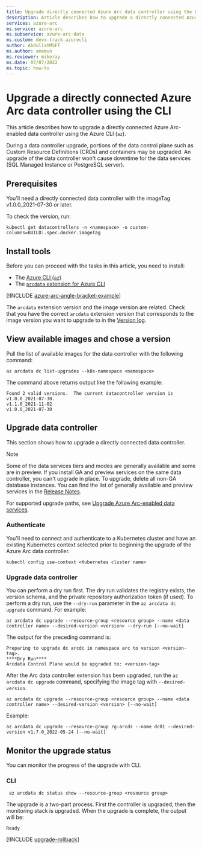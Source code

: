 ```yaml
---
title: Upgrade directly connected Azure Arc data controller using the CLI
description: Article describes how to upgrade a directly connected Azure Arc data controller using the CLI
services: azure-arc
ms.service: azure-arc
ms.subservice: azure-arc-data
ms.custom: devx-track-azurecli
author: AbdullahMSFT
ms.author: amamun
ms.reviewer: mikeray
ms.date: 07/07/2022
ms.topic: how-to
---
```


# Upgrade a directly connected Azure Arc data controller using the CLI

This article describes how to upgrade a directly connected Azure Arc-enabled data controller using the Azure CLI (`az`).

During a data controller upgrade, portions of the data control plane such as Custom Resource Definitions (CRDs) and containers may be upgraded. An upgrade of the data controller won't cause downtime for the data services (SQL Managed Instance or PostgreSQL server).

## Prerequisites

You'll need a directly connected data controller with the imageTag v1.0.0_2021-07-30 or later.

To check the version, run:

```console
kubectl get datacontrollers -n <namespace> -o custom-columns=BUILD:.spec.docker.imageTag
```

## Install tools

Before you can proceed with the tasks in this article, you need to install:

- The [Azure CLI (`az`)](/cli/azure/install-azure-cli)
- The [`arcdata` extension for Azure CLI](install-arcdata-extension.md)

[!INCLUDE [azure-arc-angle-bracket-example](../../../includes/azure-arc-angle-bracket-example.md)]

The `arcdata` extension version and the image version are related. Check that you have the correct `arcdata` extension version that corresponds to the image version you want to upgrade to in the [Version log](version-log.md).

## View available images and chose a version

Pull the list of available images for the data controller with the following command:

   ```azurecli
   az arcdata dc list-upgrades --k8s-namespace <namespace> 
   ```

The command above returns output like the following example:

```output
Found 2 valid versions.  The current datacontroller version is v1.0.0_2021-07-30.
v1.1.0_2021-11-02
v1.0.0_2021-07-30
```

## Upgrade data controller

This section shows how to upgrade a directly connected data controller.

> [!NOTE]
> Some of the data services tiers and modes are generally available and some are in preview.
> If you install GA and preview services on the same data controller, you can't upgrade in place.
> To upgrade, delete all non-GA database instances. You can find the list of generally available 
> and preview services in the [Release Notes](./release-notes.md).

For supported upgrade paths, see [Upgrade Azure Arc-enabled data services](upgrade-overview.md).

### Authenticate  

You'll need to connect and authenticate to a Kubernetes cluster and have an existing Kubernetes context selected prior to beginning the upgrade of the Azure Arc data controller.

```kubectl
kubectl config use-context <Kubernetes cluster name>
```

### Upgrade data controller

You can perform a dry run first. The dry run validates the registry exists, the version schema, and the private repository authorization token (if used). To perform a dry run, use the `--dry-run` parameter in the `az arcdata dc upgrade` command. For example:

```azurecli
az arcdata dc upgrade --resource-group <resource group> --name <data controller name> --desired-version <version> --dry-run [--no-wait]
```

The output for the preceding command is:

```output
Preparing to upgrade dc arcdc in namespace arc to version <version-tag>.
****Dry Run****
Arcdata Control Plane would be upgraded to: <version-tag>
```

After the Arc data controller extension has been upgraded, run the `az arcdata dc upgrade` command, specifying the image tag with `--desired-version`.

```azurecli
az arcdata dc upgrade --resource-group <resource group> --name <data controller name> --desired-version <version> [--no-wait]
```

Example:

```azurecli
az arcdata dc upgrade --resource-group rg-arcds --name dc01 --desired-version v1.7.0_2022-05-24 [--no-wait]
```

## Monitor the upgrade status

You can monitor the progress of the upgrade with CLI.

### CLI

```azurecli
 az arcdata dc status show --resource-group <resource group>
```

The upgrade is a two-part process. First the controller is upgraded, then the monitoring stack is upgraded. When the upgrade is complete, the output will be:

```output
Ready
```

[!INCLUDE [upgrade-rollback](includes/upgrade-rollback.md)]
